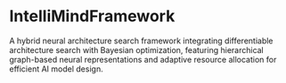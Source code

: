 # IntelliMindFramework
A hybrid neural architecture search framework integrating differentiable architecture search with Bayesian optimization, featuring hierarchical graph-based neural representations and adaptive resource allocation for efficient AI model design.
